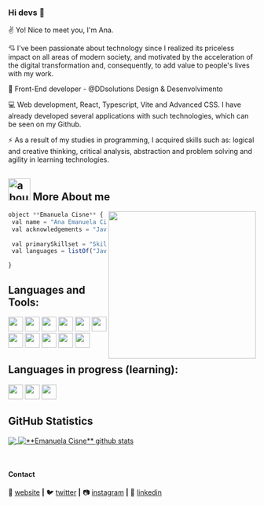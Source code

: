### Hi devs 👋

✌️ Yo! Nice to meet you, I'm Ana. 

💘 I've been passionate about technology since I realized its priceless impact on all areas of modern society, and motivated by the acceleration of the digital transformation and, consequently, to add value to people's lives with my work. 

🚀 Front-End developer - @DDsolutions Design & Desenvolvimento

💻 ​​Web development, React, Typescript, Vite and Advanced CSS. I have already developed several applications with such technologies, which can be seen on my Github.

⚡ As a result of my studies in programming, I acquired skills such as: logical and creative thinking, critical analysis, abstraction and problem solving and agility in learning technologies.


## <img width="45" alt="about" src="https://raw.github.com/elizarov/elizarov/master/about.png"> More About me

<img align="right" width="300" src="https://i2.wp.com/allhtaccess.info/wp-content/uploads/2018/03/programming.gif?fit=1281%2C716&ssl=1" />

```JavaScript
object **Emanuela Cisne** {
 val name = "Ana Emanuela Cisne de Lima"
 val acknowledgements = "JavaScript, HTML, CSS, GitHub, React, Typescript"
 
 val primarySkillset = "Skills"
 val languages = listOf("JavaScript", "HTML", "CSS", "GitHub") 

}
```

## **Languages and Tools:**  

<code><img height="30" src="https://img.shields.io/badge/JavaScript-323330?style=for-the-badge&logo=javascript&logoColor=F7DF1E"></code>
<code><img height="30" src="https://img.shields.io/badge/GitHub-100000?style=for-the-badge&logo=github&logoColor=white"></code>
<code><img height="30" src="https://img.shields.io/badge/GIT-E44C30?style=for-the-badge&logo=git&logoColor=white"></code>
<code><img height="30" src="https://img.shields.io/badge/HTML5-E34F26?style=for-the-badge&logo=html5&logoColor=white"></code>
<code><img height="30" src="https://img.shields.io/badge/CSS3-1572B6?style=for-the-badge&logo=css3&logoColor=white"></code>
<code><img height="30" src="https://img.shields.io/badge/Markdown-000000?style=for-the-badge&logo=markdown&logoColor=white"></code>
<code><img height="30" src="https://img.shields.io/badge/VSCode-0078D4?style=for-the-badge&logo=visual%20studio%20code&logoColor=white"></code>
<code><img height="30" src="https://img.shields.io/badge/mac%20os-000000?style=for-the-badge&logo=apple&logoColor=white"></code>
<code><img height="30" src="https://img.shields.io/badge/React-20232A?style=for-the-badge&logo=react&logoColor=61DAFB"></code>
<code><img height="30" src="https://img.shields.io/badge/TypeScript-007ACC?style=for-the-badge&logo=typescript&logoColor=white"></code>
<code><img height="30" src="https://img.shields.io/badge/Vite-B73BFE?style=for-the-badge&logo=vite&logoColor=FFD62E"></code>

## **Languages in progress (learning):**  

<code><img height="30" src="https://img.shields.io/badge/Blockchain.com-121D33?logo=blockchaindotcom&logoColor=fff&style=for-the-badge"></code>
<code><img height="30" src="https://img.shields.io/badge/OpenZeppelin-4E5EE4?logo=OpenZeppelin&logoColor=fff&style=for-the-badge"></code>
<code><img height="30" src="https://img.shields.io/badge/Ethereum-3C3C3D?style=for-the-badge&logo=Ethereum&logoColor=white"></code>


## **GitHub Statistics**

<a href="https://github.com/MANUCISNE">
  <img align="center" src="https://github-readme-stats.vercel.app/api/top-langs/?username=MANUCISNE&theme=dracula&hide_langs_below=1" />
</a>

<a href="https://github.com/MANUCISNE">
 <img align="center" src="https://github-readme-stats.vercel.app/api?username=MANUCISNE&show_icons=true&theme=dracula&line_height=27" alt="**Emanuela Cisne** github stats"/>
</a>

[website]: https://www.projetosemanuela.com/
[twitter]: https://twitter.com/CisneEmanuela
[instagram]: https://www.instagram.com/emanuelacisne/
[linkedin]: https://www.linkedin.com/in/ana-emanuela-cisne-de-lima-b00872b6/?locale=en_US
<br>

#### Contact

🏡 [website][website] **|** 
🐦 [twitter][twitter] **|** 
📷 [instagram][instagram] **|** 
👔 [linkedin][linkedin]
